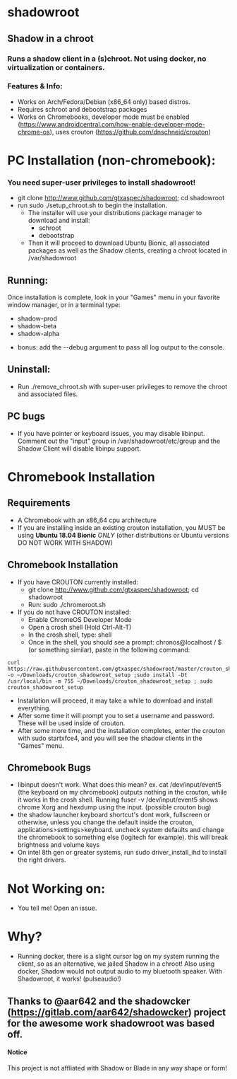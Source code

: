 # shadowroot

## Shadow in a chroot

### Runs a shadow client in a (s)chroot.  Not using docker, no virtualization or containers.

### Features & Info:
* Works on Arch/Fedora/Debian (x86_64 only) based distros.
* Requires schroot and debootstrap packages
* Works on Chromebooks, developer mode must be enabled (https://www.androidcentral.com/how-enable-developer-mode-chrome-os), uses crouton (https://github.com/dnschneid/crouton)

# PC Installation (non-chromebook):
### You need super-user privileges to install shadowroot!
* git clone http://www.github.com/gtxaspec/shadowroot; cd shadowroot
* run sudo ./setup_chroot.sh to begin the installation.
  * The installer will use your distributions package manager to download and install:
    * schroot
    * debootstrap
  * Then it will proceed to download Ubuntu Bionic, all associated packages as well as the Shadow clients, creating a chroot located in /var/shadowroot

## Running:
Once installation is complete, look in your "Games" menu in your favorite window manager, or in a terminal type:

* shadow-prod
* shadow-beta
* shadow-alpha

- bonus: add the --debug argument to pass all log output to the console.


## Uninstall:
* Run ./remove_chroot.sh with super-user privileges to remove the chroot and associated files.

## PC bugs
* If you have pointer or keyboard issues, you may disable libinput.  Comment out the "input" group in /var/shadowroot/etc/group and the Shadow Client will disable libinpu support.

# Chromebook Installation

## Requirements
* A Chromebook with an x86_64 cpu architecture
* If you are installing inside an existing crouton installation, you MUST be using **Ubuntu 18.04 Bionic** *ONLY* (other distributions or Ubuntu versions DO NOT WORK WITH SHADOW)

## Chromebook Installation
* If you have CROUTON currently installed:
  * git clone http://www.github.com/gtxaspec/shadowroot; cd shadowroot
  * Run: sudo ./chromeroot.sh
* If you do not have CROUTON installed:
  * Enable ChromeOS Developer Mode
  * Open a crosh shell (Hold Ctrl-Alt-T)
  * In the crosh shell, type: shell
  * Once in the shell, you should see a prompt: chronos@localhost / $ (or something similar), paste in the following command:
```
curl https://raw.githubusercontent.com/gtxaspec/shadowroot/master/crouton_shadowroot_setup -o ~/Downloads/crouton_shadowroot_setup ;sudo install -Dt /usr/local/bin -m 755 ~/Downloads/crouton_shadowroot_setup ; sudo crouton_shadowroot_setup
```
  * Installation will proceed, it may take a while to download and install everything.
  * After some time it will prompt you to set a username and password.  These will be used inside of crouton.
  * After some more time, and the installation completes, enter the crouton with sudo startxfce4, and you will see the shadow clients in the "Games" menu.

## Chromebook Bugs
* libinput doesn't work.  What does this mean? ex. cat /dev/input/event5 (the keyboard on my chromebook) outputs nothing in the crouton, while it works in the crosh shell. Running fuser -v /dev/input/event5 shows chrome Xorg and hexdump using the input. (possible crouton bug)
* the shadow launcher keyboard shortcut's dont work, fullscreen or otherwise, unless you change the default inside the crouton, applications>settings>keyboard. uncheck system defaults and change the chromebook to something else (logitech for example).  this will break brightness and volume keys
* On intel 8th gen or greater systems, run sudo driver_install_ihd to install the right drivers.

# Not Working on:
* You tell me! Open an issue.

# Why?
* Running docker, there is a slight cursor lag on my system running the client, so as an alternative, we jailed Shadow in a chroot!  Also using docker, Shadow would not output audio to my bluetooth speaker.  With Shadowroot, it works! (pulseaudio!)

## Thanks to @aar642 and the shadowcker (https://gitlab.com/aar642/shadowcker) project for the awesome work shadowroot was based off.

#### Notice
This project is not affliated with Shadow or Blade in any way shape or form!
